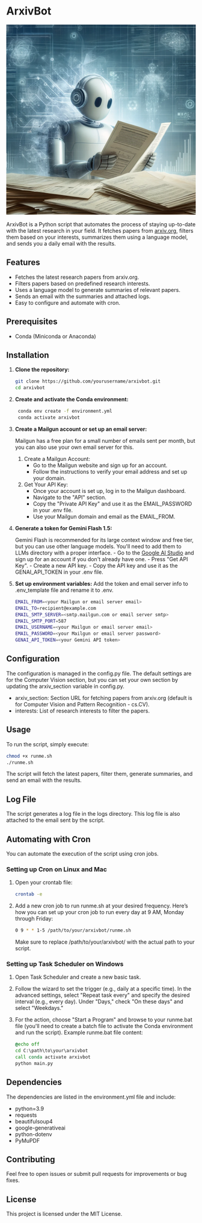 # ArxivBot

![ArxivBot](images/arxibot.webp)

ArxivBot is a Python script that automates the process of staying up-to-date with the latest research in your field. It fetches papers from [arxiv.org](https://arxiv.org), filters them based on your interests, summarizes them using a language model, and sends you a daily email with the results. 

## Features

- Fetches the latest research papers from arxiv.org.
- Filters papers based on predefined research interests.
- Uses a language model to generate summaries of relevant papers.
- Sends an email with the summaries and attached logs.
- Easy to configure and automate with cron.

## Prerequisites

- Conda (Miniconda or Anaconda)

## Installation

1. **Clone the repository:**

   ```sh
   git clone https://github.com/yourusername/arxivbot.git
   cd arxivbot
   ```

2. **Create and activate the Conda environment:**

   ```sh
    conda env create -f environment.yml
    conda activate arxivbot
   ```
3. **Create a Mailgun account or set up an email server:**

    Mailgun has a free plan for a small number of emails sent per month, but you can also use your own email server for this. 

    1. Create a Mailgun Account:
        - Go to the Mailgun website and sign up for an account.
        - Follow the instructions to verify your email address and set up your domain.
    2. Get Your API Key: 
        - Once your account is set up, log in to the Mailgun dashboard.
        - Navigate to the "API" section.
        - Copy the "Private API Key" and use it as the EMAIL_PASSWORD in your .env file.
        - Use your Mailgun domain and email as the EMAIL_FROM.

4. **Generate a token for Gemini Flash 1.5:**
    
    Gemini Flash is recommended for its large context window and free tier, but you can use other language models. You'll need to add them to LLMs directory with a proper interface.
        - Go to the [Google AI Studio](aistudio.google.com) and sign up for an account if you don't already have one.
        - Press "Get API Key".
        - Create a new API key.
        - Copy the API key and use it as the GENAI_API_TOKEN in your .env file.

5. **Set up environment variables:**
    Add the token and email server info to .env_template file and rename it to .env.
    ```sh
    EMAIL_FROM=<your Mailgun or email server email>
    EMAIL_TO=recipient@example.com
    EMAIL_SMTP_SERVER=<smtp.mailgun.com or email server smtp>
    EMAIL_SMTP_PORT=587
    EMAIL_USERNAME=<your Mailgun or email server email>
    EMAIL_PASSWORD=<your Mailgun or email server password>
    GENAI_API_TOKEN=<your Gemini API token>
    ```

## Configuration
The configuration is managed in the config.py file. The default settings are for the Computer Vision section, but you can set your own section by updating the arxiv_section variable in config.py.

- arxiv_section: Section URL for fetching papers from arxiv.org (default is for Computer Vision and Pattern Recognition - cs.CV). 
- interests: List of research interests to filter the papers. 

## Usage

To run the script, simply execute:

```sh
chmod +x runme.sh
./runme.sh
```

The script will fetch the latest papers, filter them, generate summaries, and send an email with the results.

## Log File
The script generates a log file in the logs directory. This log file is also attached to the email sent by the script.

## Automating with Cron

You can automate the execution of the script using cron jobs.

### Setting up Cron on Linux and Mac

1. Open your crontab file:

    ```sh
    crontab -e
    ```
2. Add a new cron job to run runme.sh at your desired frequency. Here’s how you can set up your cron job to run every day at 9 AM, Monday through Friday:
    ```sh
    0 9 * * 1-5 /path/to/your/arxivbot/runme.sh
    ```
    Make sure to replace /path/to/your/arxivbot/ with the actual path to your script.

### Setting up Task Scheduler on Windows
1. Open Task Scheduler and create a new basic task.

2. Follow the wizard to set the trigger (e.g., daily at a specific time). In the advanced settings, select "Repeat task every" and specify the desired interval (e.g., every day). Under "Days," check "On these days" and select "Weekdays."

3. For the action, choose "Start a Program" and browse to your runme.bat file (you'll need to create a batch file to activate the Conda environment and run the script).
Example runme.bat file content:
    ```bat
    @echo off
    cd C:\path\to\your\arxivbot
    call conda activate arxivbot
    python main.py
    ```

## Dependencies
The dependencies are listed in the environment.yml file and include:

- python=3.9
- requests
- beautifulsoup4
- google-generativeai
- python-dotenv
- PyMuPDF

## Contributing
Feel free to open issues or submit pull requests for improvements or bug fixes.

## License
This project is licensed under the MIT License.